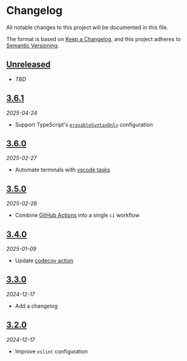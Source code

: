 # Changelog

All notable changes to this project will be documented in this file.

The format is based on [Keep a Changelog][keep-a-changelog],
and this project adheres to [Semantic Versioning][semver].

<!-- ## [X.Y.Z]
_YYYY-MM-DD_

### Added

-   TODO

### Changed

-   TODO

### Deprecated

-   TODO

### Removed

-   TODO

### Fixed

-   TODO

### Security

-   TODO -->

## [Unreleased]

- _TBD_

## [3.6.1][3.6.1]

_2025-04-24_

- Support TypeScript's [`erasableSyntaxOnly`][erasable-syntax-only] configuration

## [3.6.0][3.6.0]

_2025-02-27_

- Automate terminals with [vscode tasks][vscode-tasks]

## [3.5.0][3.5.0]

_2025-02-26_

- Combine [GitHub Actions][github-actions] into a single `ci` workflow

## [3.4.0][3.4.0]

_2025-01-09_

- Update [codecov action][codecov-action]

## [3.3.0][3.3.0]

_2024-12-17_

- Add a changelog

## [3.2.0][3.2.0]

_2024-12-17_

- Improve `eslint` configuration

[unreleased]: https://github.com/bradgarropy/node-starter/compare/v3.6.1...HEAD
[3.6.1]: https://github.com/bradgarropy/node-starter/releases/tag/v3.6.1
[3.6.0]: https://github.com/bradgarropy/node-starter/releases/tag/v3.6.0
[3.5.0]: https://github.com/bradgarropy/node-starter/releases/tag/v3.5.0
[3.4.0]: https://github.com/bradgarropy/node-starter/releases/tag/v3.4.0
[3.3.0]: https://github.com/bradgarropy/node-starter/releases/tag/v3.3.0
[3.2.0]: https://github.com/bradgarropy/node-starter/releases/tag/v3.2.0
[keep-a-changelog]: https://keepachangelog.com
[semver]: https://semver.org
[codecov-action]: https://github.com/codecov/codecov-action
[github-actions]: https://github.com/features/actions
[vscode-tasks]: https://code.visualstudio.com/docs/terminal/basics#_automating-terminals-with-tasks
[erasable-syntax-only]: https://typescriptlang.org/tsconfig/#erasableSyntaxOnly
